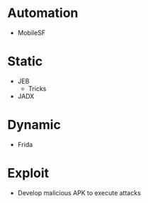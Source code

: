 # Automation
- MobileSF

# Static
- JEB
  - Tricks
- JADX

# Dynamic
- Frida


# Exploit
- Develop malicious APK to execute attacks

